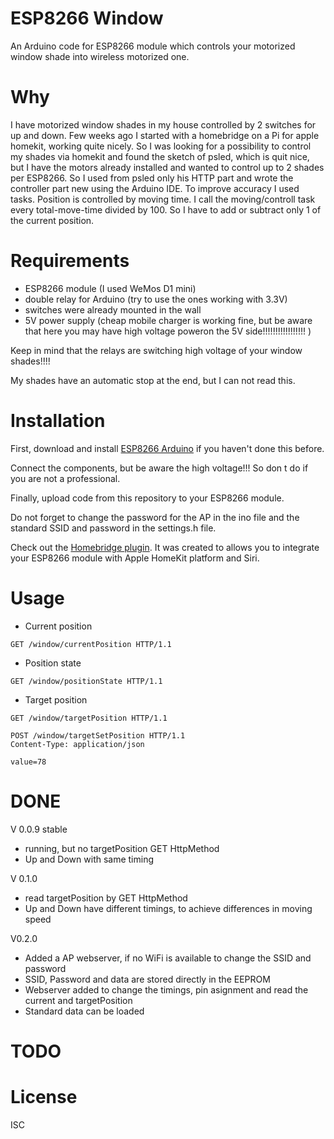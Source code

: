 
# ESP8266 Window

An Arduino code for ESP8266 module which controls your motorized window shade into wireless motorized one.

# Why

I have motorized window shades in my house controlled by 2 switches for up and down. Few weeks ago I started with a homebridge on a Pi for apple homekit, working quite nicely.
So I was looking for a possibility to control my shades via homekit and found the sketch of psled, which is quit nice, but I have the motors already installed and wanted to control up to 2 shades per ESP8266.
So I used from psled only his HTTP part and wrote the controller part new using the Arduino IDE.
To improve accuracy I used tasks. Position is controlled by moving time. I call the moving/controll task every total-move-time divided by 100. So I have to add or subtract only 1 of the current position.


# Requirements

- ESP8266 module (I used WeMos D1 mini)
- double relay for Arduino (try to use the ones working with 3.3V)
- switches were already mounted in the wall
- 5V power supply (cheap mobile charger is working fine, but be aware that here you may have high voltage poweron the 5V side!!!!!!!!!!!!!!!!!  )

Keep in mind that the relays are switching high voltage of your window shades!!!!

My shades have an automatic stop at the end, but I can not read this.


# Installation

First, download and install [ESP8266 Arduino](https://github.com/esp8266/Arduino) if you haven't done this before.

Connect the components, but be aware the high voltage!!! So don t do if you are not a professional.

Finally, upload code from this repository to your ESP8266 module.

Do not forget to change the password for the AP in the ino file and the standard SSID and password in the settings.h file.

Check out the [Homebridge plugin](https://github.com/uweklaus/homebridge-esp8266-windowshades). It was created to allows you to integrate your ESP8266 module with Apple HomeKit platform and Siri.

# Usage

- Current position
```
GET /window/currentPosition HTTP/1.1
```

- Position state
```
GET /window/positionState HTTP/1.1
```

- Target position
```
GET /window/targetPosition HTTP/1.1
```


```
POST /window/targetSetPosition HTTP/1.1
Content-Type: application/json

value=78
```
# DONE
V 0.0.9 stable
- running, but no targetPosition GET HttpMethod
- Up and Down with same timing 

V 0.1.0
- read targetPosition by GET HttpMethod
- Up and Down have different timings, to achieve differences in moving speed

V0.2.0
- Added a AP webserver, if no WiFi is available to change the SSID and password
- SSID, Password and data are stored directly in the EEPROM
- Webserver added to change the timings, pin asignment and read the current and targetPosition
- Standard data can be loaded

# TODO

# License

ISC
